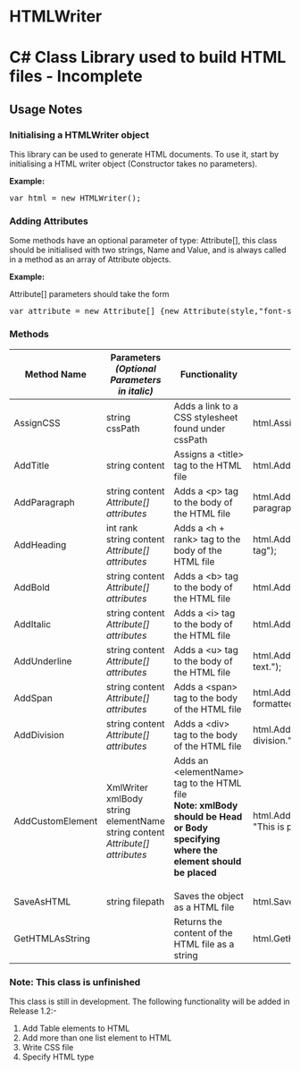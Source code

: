 # HTMLWriter
<h1>C# Class Library used to build HTML files - Incomplete</h1>

<h2>Usage Notes</h2>
<h3>Initialising a HTMLWriter object</h3>
<p>This library can be used to generate HTML documents. To use it, start by initialising a HTML writer object (Constructor takes no parameters).</p>

<b>Example:</b>
<p><pre>var html = new HTMLWriter();</pre></p>

<h3>Adding Attributes</h3>
<p>Some methods have an optional parameter of type: Attribute[], this class should be initialised with two strings, Name and Value, and is always called in a method as an array of Attribute objects.</p>

<b>Example:</b>
<p>Attribute[] parameters should take the form <pre>var attribute = new Attribute[] {new Attribute(style,"font-size:10pt"),new Attribute(class,"StandardParagraph")};</pre></p>

<h3>Methods</h3>
<table>
  <thead>
    <tr>
      <th>Method Name</th>
      <th>Parameters <i>(Optional Parameters in italic)</i></th>
      <th>Functionality</th>
      <th>Example</th>
    </tr>
  </thead>
  <tbody>
    <tr>
      <td>AssignCSS</td>
      <td>string cssPath</td>
      <td>Adds a link to a CSS stylesheet found under cssPath</td>
      <td>html.AssignCSS(@"D:\MainStyle.css");</td>
    </tr>
    <tr>
      <td>AddTitle</td>
      <td>string content</td>
      <td>Assigns a &lt;title&gt; tag to the HTML file</td>
      <td>html.AddTitle("My Webpage");</td>
    </td>
    <tr>
      <td>AddParagraph</td>
      <td>string content<br><i>Attribute[] attributes</i></td>
      <td>Adds a &lt;p&gt; tag to the body of the HTML file</td>
      <td>html.AddParagraph("This is a paragraph.");</td>
    </td>
    <tr>
      <td>AddHeading</td>
      <td>int rank<br>string content<br><i>Attribute[] attributes</i></td>
      <td>Adds a &lt;h + rank&gt; tag to the body of the HTML file</td>
      <td>html.AddHeading(1, "This adds a h1 tag");</td>
    </td>
    <tr>
      <td>AddBold</td>
      <td>string content<br><i>Attribute[] attributes</i></td>
      <td>Adds a &lt;b&gt; tag to the body of the HTML file</td>
      <td>html.AddBold("This is bold text.");</td>
    </td>
    <tr>
      <td>AddItalic</td>
      <td>string content<br><i>Attribute[] attributes</i></td>
      <td>Adds a &lt;i&gt; tag to the body of the HTML file</td>
      <td>html.AddItalic("This is italic text.");</td>
    </td>
    <tr>
      <td>AddUnderline</td>
      <td>string content<br><i>Attribute[] attributes</i></td>
      <td>Adds a &lt;u&gt; tag to the body of the HTML file</td>
      <td>html.AddUnderline("This is underlined text.");</td>
    </td>
     <tr>
      <td>AddSpan</td>
      <td>string content<br><i>Attribute[] attributes</i></td>
      <td>Adds a &lt;span&gt; tag to the body of the HTML file</td>
      <td>html.AddSpan("This text will be formatted.");</td>
    </td>
    <tr>
      <td>AddDivision</td>
      <td>string content<br><i>Attribute[] attributes</i></td>
      <td>Adds a &lt;div&gt; tag to the body of the HTML file</td>
      <td>html.AddDivision("This text is in a division.");</td>
    </td>
    <tr>
      <td>AddCustomElement</td>
      <td>XmlWriter xmlBody<br>string elementName<br>string content<br><i>Attribute[] attributes</i></td>
      <td>Adds an &lt;elementName&gt; tag to the HTML file<br> <b>Note: xmlBody should be Head or Body specifying where the element should be placed</b></p>
      <td>html.AddCustomElement(Body, pre, "This is preformatted text.");</td>
    </td>
    <tr>
      <td>SaveAsHTML</td>
      <td>string filepath</td>
      <td>Saves the object as a HTML file</td>
      <td>html.SaveAsHTML(@"D:\Index.html");</td>
    </td>
    <tr>
      <td>GetHTMLAsString</td>
      <td></td>
      <td>Returns the content of the HTML file as a string</td>
      <td>html.GetHTMLAsString();</td>
    </td>
  </tbody>
 </table>

<h3>Note: This class is unfinished</h3>
<p>This class is still in development. The following functionality will be added in Release 1.2:-</p>

<ol>
  <li>Add Table elements to HTML</li>
  <li>Add more than one list element to HTML</li>
  <li>Write CSS file</li>
  <li>Specify HTML type</li>
</ol>
